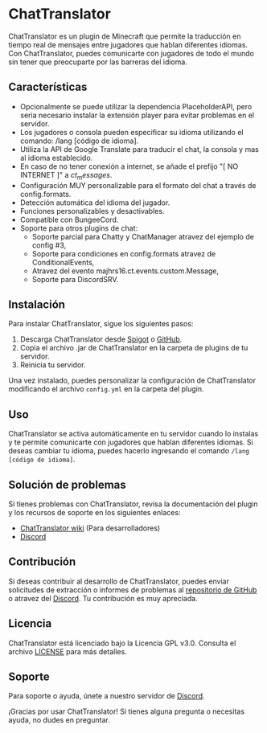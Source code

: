 # ChatTranslator

ChatTranslator es un plugin de Minecraft que permite la traducción en tiempo real de mensajes entre jugadores que hablan diferentes idiomas. Con ChatTranslator, puedes comunicarte con jugadores de todo el mundo sin tener que preocuparte por las barreras del idioma.

## Características

- Opcionalmente se puede utilizar la dependencia PlaceholderAPI, pero seria necesario instalar la extensión player para evitar problemas en el servidor.
- Los jugadores o consola pueden especificar su idioma utilizando el comando: /lang [código de idioma].
- Utiliza la API de Google Translate para traducir el chat, la consola y mas al idioma establecido.
- En caso de no tener conexión a internet, se añade el prefijo "[ NO INTERNET ]" a $ct_messages$.
- Configuración MUY personalizable para el formato del chat a través de config.formats.
- Detección automática del idioma del jugador.
- Funciones personalizables y desactivables.
- Compatible con BungeeCord.
- Soporte para otros plugins de chat:
  - Soporte parcial para Chatty y ChatManager atravez del ejemplo de config #3,
  - Soporte para condiciones en config.formats atravez de ConditionalEvents,
  - Atravez del evento majhrs16.ct.events.custom.Message,
  - Soporte para DiscordSRV.​

## Instalación

Para instalar ChatTranslator, sigue los siguientes pasos:

1. Descarga ChatTranslator desde [Spigot](https://www.spigotmc.org/resources/chattranslator.106604/) o [GitHub](https://github.com/CreativeMD/ChatTranslator/releases).
2. Copia el archivo .jar de ChatTranslator en la carpeta de plugins de tu servidor.
3. Reinicia tu servidor.

Una vez instalado, puedes personalizar la configuración de ChatTranslator modificando el archivo `config.yml` en la carpeta del plugin.

## Uso

ChatTranslator se activa automáticamente en tu servidor cuando lo instalas y te permite comunicarte con jugadores que hablan diferentes idiomas. Si deseas cambiar tu idioma, puedes hacerlo ingresando el comando `/lang [código de idioma]`.

## Solución de problemas

Si tienes problemas con ChatTranslator, revisa la documentación del plugin y los recursos de soporte en los siguientes enlaces:

- [ChatTranslator wiki](https://github.com/Majhrs16/ChatTranslator/wiki) (Para desarrolladores)
- [Discord](https://discord.gg/kZxHnSVPTg)

## Contribución

Si deseas contribuir al desarrollo de ChatTranslator, puedes enviar solicitudes de extracción o informes de problemas al [repositorio de GitHub](https://github.com/Majhrs16/ChatTranslator) o atravez del [Discord](https://discord.gg/kZxHnSVPTg). Tu contribución es muy apreciada.

## Licencia

ChatTranslator está licenciado bajo la Licencia GPL v3.0. Consulta el archivo [LICENSE](LICENSE) para más detalles.

## Soporte

Para soporte o ayuda, únete a nuestro servidor de [Discord](https://discord.gg/kZxHnSVPTg).

¡Gracias por usar ChatTranslator! Si tienes alguna pregunta o necesitas ayuda, no dudes en preguntar.
